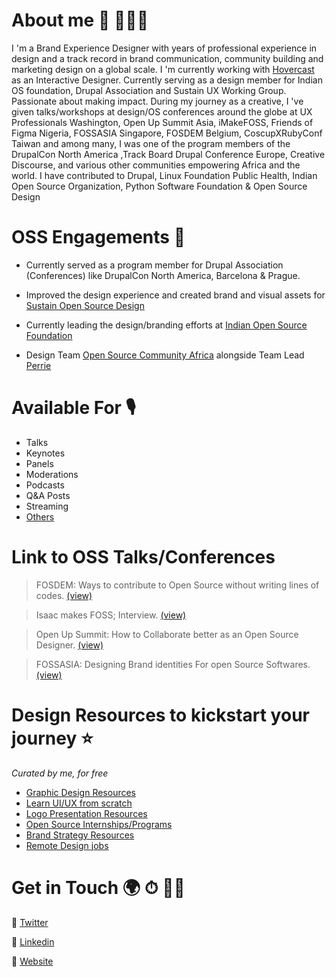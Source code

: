 # About me 🥑 👨🏾‍💻
I 'm a Brand Experience Designer with years of professional experience in design and a track record in brand communication, community building and marketing design on a global scale.  I 'm currently working with [Hovercast](https://hovercast.com) as an Interactive Designer. Currently  serving as a design member for Indian OS foundation, Drupal Association and Sustain UX Working Group. Passionate about making impact. During my journey as a creative, I 've given talks/workshops at design/OS conferences around the globe at UX Professionals Washington, Open Up Summit Asia, iMakeFOSS, Friends of Figma Nigeria, FOSSASIA Singapore, FOSDEM Belgium, CoscupXRubyConf Taiwan and among many, I was one of the program members of the DrupalCon North America ,Track Board Drupal Conference Europe, Creative Discourse, and various other communities empowering Africa and the world. I have contributed to Drupal, Linux Foundation Public Health, Indian Open Source Organization, Python Software Foundation & Open Source Design

# OSS Engagements 📍
- Currently served as a program member for Drupal Association (Conferences) like DrupalCon North America, Barcelona & Prague.

- Improved the design experience and created brand and visual assets for [Sustain Open Source Design](https://sosdesign.sustainoss.org/)

- Currently leading the design/branding efforts at [Indian Open Source Foundation](https://github.com/IndianOpenSourceFoundation) 

- Design Team [Open Source Community Africa](https://twitter.com/oscafrica) alongside Team Lead [Perrie](https://github.com/perriefidelis)

# Available For 🎙
- Talks
- Keynotes
- Panels
- Moderations
- Podcasts
- Q&A Posts
- Streaming
- [Others](https://isaaczara.com)

# Link to OSS Talks/Conferences
> FOSDEM: Ways to contribute to Open Source without writing lines of codes. [(view)](https://archive.fosdem.org/2021/schedule/speaker/sixtus_chizaram_isaac/)

> Isaac makes FOSS; Interview. [(view)](https://www.imakefoss.org/curators/isaacsixtuschizaram/)

> Open Up Summit: How to Collaborate better as an Open Source Designer. [(view)](https://hopin.com/explore/speakers/1CEUGX81Ci7F8gX3UVO7YYP3E)

> FOSSASIA: Designing Brand identities For open Source Softwares. [(view)](https://eventyay.com/e/fa96ae2c/session/6895)

# Design Resources to kickstart your journey ⭐️
_Curated by me, for free_
- [Graphic Design Resources](https://twitter.com/isaaczara_/status/1542826249684488193?s=20&t=cXexeAaM2Z5LDDQAr4yyNA)
- [Learn UI/UX from scratch](https://twitter.com/isaaczara_/status/1543920774263803906?s=20&t=cXexeAaM2Z5LDDQAr4yyNA)
- [Logo Presentation Resources](https://twitter.com/isaaczara_/status/1541679662350454784?s=20&t=cXexeAaM2Z5LDDQAr4yyNA)
- [Open Source Internships/Programs](https://twitter.com/isaaczara_/status/1542430578682875906?s=20&t=cXexeAaM2Z5LDDQAr4yyNA)
- [Brand Strategy Resources](https://twitter.com/isaaczara_/status/1542054719186690049?s=20&t=cXexeAaM2Z5LDDQAr4yyNA)
- [Remote Design jobs](https://twitter.com/isaaczara_/status/1543195600660963328?s=20&t=cXexeAaM2Z5LDDQAr4yyNA)

# Get in Touch 🌍 ⏱ 👍🏽
🔗 [Twitter](https://twitter.com/isaaczara_)

🔗 [Linkedin](https://www.linkedin.com/in/isaac-sixtus-chizaram-41220a171/)

🔗 [Website](https://isaaczara.com)
